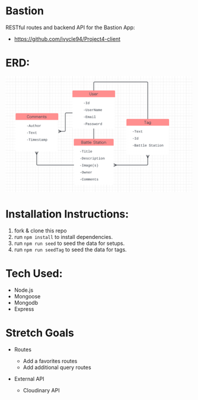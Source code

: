 # Bastion

 RESTful routes and backend API for the Bastion App: 
 - https://github.com/ivycle94/Project4-client

# ERD: 
![layout](img/ERDp4.png)

# Installation Instructions:
1. fork & clone this repo
2. run `npm install` to install dependencies.
3. run `npm run seed` to seed the data for setups.
4. run `npm run seedTag` to seed the data for tags.

# Tech Used: 
- Node.js
- Mongoose
- Mongodb
- Express

# Stretch Goals
- Routes
    * Add a favorites routes
    * Add additional query routes

- External API
    * Cloudinary API